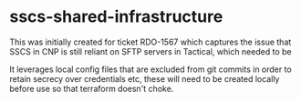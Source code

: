 # sscs-shared-infrastructure

This was initially created for ticket RDO-1567 which captures the issue that
SSCS in CNP is still reliant on SFTP servers in Tactical, which needed to be

It leverages local config files that are excluded from git commits in order to
retain secrecy over credentials etc, these will need to be created locally 
before use so that terraform doesn't choke.
